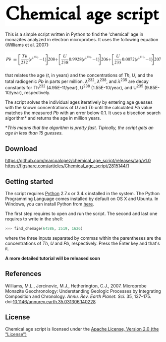 ![](https://raw.githubusercontent.com/marcoalopez/chemical_age_script/master/header.png)

This is a simple script written in Python to find the 'chemical' age in monazites analyzed in
electron microprobes. It uses the following equation (Williams et al. 2007):

![](https://raw.githubusercontent.com/marcoalopez/chemical_age_script/master/fig_01.png)

that relates the age (*t*, in years) and the concentrations of *Th*, *U*, and the total radiogenic
*Pb* in parts per million. *λ*<sup>232</sup>, *λ*<sup>238</sup>, and *λ*<sup>235</sup> are decay
constants for Th<sup>232</sup> (4.95E-11/year), U<sup>238</sup> (1.55E-10/year), and U<sup>235</sup>
(9.85E-10/year), respectively. 

The script solves the individual ages iteratively by entering age guesses with the known
concentrations of *U* and *Th* until the calculated *Pb* value matches the measured *Pb*
with an error below 0.1. It uses a bisection search algorithm* and returns the age in million
years.

**This means that the algorithm is pretty fast. Tipically, the script gets an age in less than
15 guesses.*

## Download
https://github.com/marcoalopez/chemical_age_script/releases/tag/v1.0
https://figshare.com/articles/Chemical_age_script/2815144/1

## Getting started

The script requires [Python](https://www.python.org/) 2.7.x or 3.4.x installed in the system.
The Python Programming Language comes installed by default on OS X and Ubuntu. In Windows, 
you can install Python from [here](http://conda.pydata.org/miniconda.html).

The first step requires to open and run the script. The second and last one requires to write in the shell:

```python
>>> find_chemage(64586, 2519, 1626)
```

where the three inputs separated by commas within the parentheses are the concentrations of *Th*, *U*
and *Pb*, respectively. Press the Enter key and that's it.

**A more detailed tutorial will be released soon**

## References
Williams, M.L., Jercinovic, M.J., Hetherington, C.J., 2007. Microprobe Monazite Geochronology: Understanding Geologic Processes by Integrating Composition and Chronology. *Annu. Rev. Earth Planet. Sci.* 35, 137–175. doi:[10.1146/annurev.earth.35.031306.140228](http://dx.doi.org/10.1146/annurev.earth.35.031306.140228)

## License
Chemical age script is licensed under the [Apache License, Version 2.0 (the "License")](http://www.apache.org/licenses/LICENSE-2.0)
